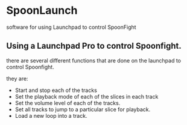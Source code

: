 # SpoonLaunch
software for using Launchpad to control SpoonFight

## Using a Launchpad Pro to control Spoonfight.

there are several different functions that are done on the launchpad to control Spoonfight.

they are:
* Start and stop each of the tracks
* Set the playback mode of each of the slices in each track
* Set the volume level of each of the tracks.
* Set all tracks to jump to a particular slice for playback.
* Load a new loop into a track.



